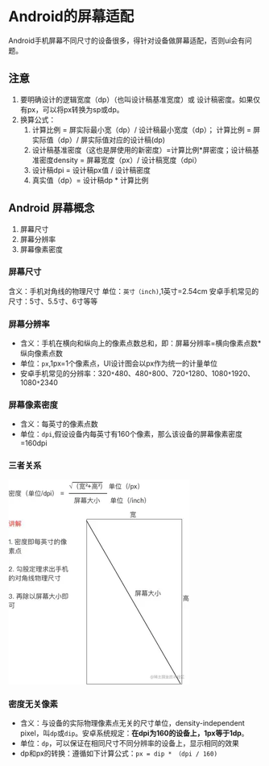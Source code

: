 # Android的屏幕适配

Android手机屏幕不同尺寸的设备很多，得针对设备做屏幕适配，否则ui会有问题。

## 注意

1. 要明确设计的逻辑宽度（dp）（也叫设计稿基准宽度）或 设计稿密度。如果仅有px，可以将px转换为sp或dp。
2. 换算公式：
    1. 计算比例 = 屏实际最小宽（dp）/ 设计稿最小宽度（dp）； 计算比例 = 屏实际值（dp）/  屏实际值对应的设计稿(dp)
    2. 设计稿基准密度（这也是屏使用的新密度）=计算比例*屏密度；设计稿基准密度density = 屏幕宽度（px）/ 设计稿宽度（dpi）
    3. 设计稿dpi = 设计稿px值 / 设计稿密度
    3. 真实值（dp）= 设计稿dp * 计算比例

## Android 屏幕概念

1. 屏幕尺寸
2. 屏幕分辨率
3. 屏幕像素密度

### 屏幕尺寸

含义：手机对角线的物理尺寸
单位：`英寸（inch)`,1英寸=2.54cm
安卓手机常见的尺寸：5寸、5.5寸、6寸等等

### 屏幕分辨率

* 含义：手机在横向和纵向上的像素点数总和，即：屏幕分辨率=横向像素点数*纵向像素点数
* 单位：`px`,1px=1个像素点，UI设计图会以px作为统一的计量单位
* 安卓手机常见的分辨率：320`*`480、480`*`800、720`*`1280、1080`*`1920、1080`*`2340

### 屏幕像素密度

* 含义：每英寸的像素点数
* 单位：`dpi`,假设设备内每英寸有160个像素，那么该设备的屏幕像素密度=160dpi

### 三者关系

![屏幕三者关系](./images/5.1.2.png)

### 密度无关像素

* 含义：与设备的实际物理像素点无关的尺寸单位，density-independent pixel，叫`dp`或`dip`。安卓系统规定：**在dpi为160的设备上，1px等于1dp**。
* 单位：`dp`，可以保证在相同尺寸不同分辨率的设备上，显示相同的效果
* dp和px的转换：遵循如下计算公式：`px = dip * （dpi / 160)`
